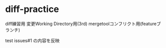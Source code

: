 ﻿# diff-practice
diff練習用
変更Working Directory用(3rd)
mergetoolコンフリクト用(featureブランチ)

test issues#1 の内容を反映  
